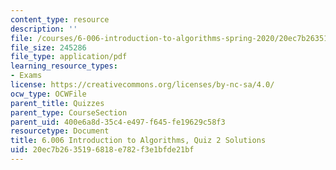 ```yaml
---
content_type: resource
description: ''
file: /courses/6-006-introduction-to-algorithms-spring-2020/20ec7b2635196818e782f3e1bfde21bf_MIT6_006S20_q2_sol.pdf
file_size: 245286
file_type: application/pdf
learning_resource_types:
- Exams
license: https://creativecommons.org/licenses/by-nc-sa/4.0/
ocw_type: OCWFile
parent_title: Quizzes
parent_type: CourseSection
parent_uid: 400e6a8d-35c4-e497-f645-fe19629c58f3
resourcetype: Document
title: 6.006 Introduction to Algorithms, Quiz 2 Solutions
uid: 20ec7b26-3519-6818-e782-f3e1bfde21bf
---
```

